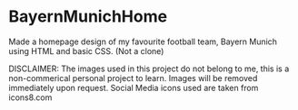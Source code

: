 # BayernMunichHome
Made a homepage design of my favourite football team, Bayern Munich using HTML and basic CSS. (Not a clone)

DISCLAIMER:
The images used in this project do not belong to me, this is a non-commerical personal project to learn. Images will be removed immediately upon request.
Social Media icons used are taken from icons8.com
